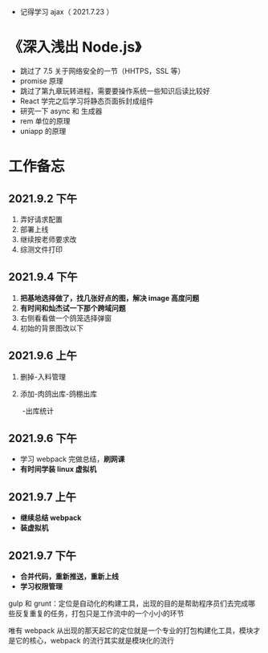 - 记得学习 ajax（ 2021.7.23 ）

# 《深入浅出 Node.js》

- 跳过了 7.5 关于网络安全的一节（HHTPS，SSL 等）
- promise 原理
- 跳过了第九章玩转进程，需要要操作系统一些知识后读比较好
- React 学完之后学习将静态页面拆封成组件
- 研究一下 async 和 生成器
- rem 单位的原理
- uniapp 的原理





# 工作备忘

## 2021.9.2 下午

1. 弄好请求配置
2. 部署上线
3. 继续按老师要求改
4. 综测文件打印

## 2021.9.4 下午

1. **把基地选择做了，找几张好点的图，解决 image 高度问题**
2. **有时间和灿杰试一下那个跨域问题**
3. 右侧看看做一个鸽笼选择弹窗
4. 初始的背景图改以下

## **2021.9.6 上午**

1. 删掉-入料管理

2. 添加-肉鸽出库-鸽棚出库

   ​					   -出库统计

## **2021.9.6 下午**

- 学习 webpack 完做总结，**刷网课**
- **有时间学装 linux 虚拟机**



## 2021.9.7 上午

- **继续总结 webpack**
- **装虚拟机**

## 2021.9.7 下午

- **合并代码，重新推送，重新上线**
- **学习权限管理**



gulp 和 grunt：定位是自动化的构建工具，出现的目的是帮助程序员们去完成哪些反复重复的任务，打包只是工作流中的一个小小的环节

唯有 webpack 从出现的那天起它的定位就是一个专业的打包构建化工具，模块才是它的核心，webpack 的流行其实就是模块化的流行

